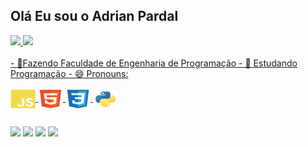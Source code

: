 ## Olá Eu sou o Adrian Pardal
<div>
   <a href="https://github.com/Adrian-Pardal">
   <img height="180em" src="https://github-readme-stats.vercel.app/api?username=Adrian-Pardal&show_icons=true&theme=transparent&include_all_commits=true&count_private=true"/>
   <img <img height="180em" src="https://github-readme-stats.vercel.app/api/top-langs/?username=Adrian-Pardal&layout=compact&langs_count=16&theme=transparent"/>
</div>
<div style="display: inline_block"><br>
- 🔭Fazendo Faculdade de Engenharia de Programação
- 🌱 Estudando Programação
- 😄 Pronouns: 
<div style="display: inline_block"><br>
  <img align="center" alt="adrian-Js" height="30" width="40" src="https://raw.githubusercontent.com/devicons/devicon/master/icons/javascript/javascript-plain.svg">
  <img align="center" alt="adrian-HTML" height="30" width="40" src="https://raw.githubusercontent.com/devicons/devicon/master/icons/html5/html5-original.svg">
  <img align="center" alt="adrian-CSS" height="30" width="40" src="https://raw.githubusercontent.com/devicons/devicon/master/icons/css3/css3-original.svg">
  <img align="center" alt="adrian-Python" height="30" width="40" src="https://raw.githubusercontent.com/devicons/devicon/master/icons/python/python-original.svg"> 
</div>

##

<div>
  <a href="https://instagram.com/" target="_blank"><img src="https://img.shields.io/badge/-Instagram-%23E4405F?style=for-the-badge&logo=instagram&logoColor=white" target="_blank"></a>
 <a href="https://discord.gg/wagxzStdcR" target="_blank"><img src="https://img.shields.io/badge/Discord-7289DA?style=for-the-badge&logo=discord&logoColor=white" target="_blank"></a> 
  <a href = "mailto:adrianpardalcaldeiras@gmail.com"><img src="https://img.shields.io/badge/-Gmail-%23333?style=for-the-badge&logo=gmail&logoColor=white" target="_blank"></a>
  <a href="https://www.linkedin.com/in/adrian-pardal-caldeiras-33a600278/" target="_blank"><img src="https://img.shields.io/badge/-LinkedIn-%230077B5?style=for-the-badge&logo=linkedin&logoColor=white" target="_blank"></a> 
</div>
